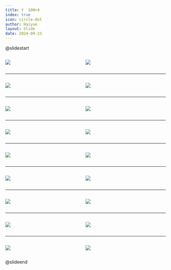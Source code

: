 ```yaml
---
title: Y  100+4
index: true
icon: circle-dot
author: Haiyue
layout: Slide
date: 2024-09-23
---
```

 
@slidestart

<div style="display:flex">
<div style="flex:1">

![](/reading/english/Level-R/Y%20%20100+4/001.webp)
</div>
<div style="flex:1">

![](/reading/english/Level-R/Y%20%20100+4/002.webp)
</div>
</div>

---

<div style="display:flex">
<div style="flex:1">

![](/reading/english/Level-R/Y%20%20100+4/003.webp)
</div>
<div style="flex:1">

![](/reading/english/Level-R/Y%20%20100+4/004.webp)
</div>
</div>

---

<div style="display:flex">
<div style="flex:1">

![](/reading/english/Level-R/Y%20%20100+4/005.webp)
</div>
<div style="flex:1">

![](/reading/english/Level-R/Y%20%20100+4/006.webp)
</div>
</div>

---

<div style="display:flex">
<div style="flex:1">

![](/reading/english/Level-R/Y%20%20100+4/007.webp)
</div>
<div style="flex:1">

![](/reading/english/Level-R/Y%20%20100+4/008.webp)
</div>
</div>

---

<div style="display:flex">
<div style="flex:1">

![](/reading/english/Level-R/Y%20%20100+4/009.webp)
</div>
<div style="flex:1">

![](/reading/english/Level-R/Y%20%20100+4/010.webp)
</div>
</div>

---

<div style="display:flex">
<div style="flex:1">

![](/reading/english/Level-R/Y%20%20100+4/011.webp)
</div>
<div style="flex:1">

![](/reading/english/Level-R/Y%20%20100+4/012.webp)
</div>
</div>

---

<div style="display:flex">
<div style="flex:1">

![](/reading/english/Level-R/Y%20%20100+4/013.webp)
</div>
<div style="flex:1">

![](/reading/english/Level-R/Y%20%20100+4/014.webp)
</div>
</div>

---

<div style="display:flex">
<div style="flex:1">

![](/reading/english/Level-R/Y%20%20100+4/015.webp)
</div>
<div style="flex:1">

![](/reading/english/Level-R/Y%20%20100+4/016.webp)
</div>
</div>

---

<div style="display:flex">
<div style="flex:1">

![](/reading/english/Level-R/Y%20%20100+4/017.webp)
</div>
<div style="flex:1">

![](/reading/english/Level-R/Y%20%20100+4/018.webp)
</div>
</div>

@slideend